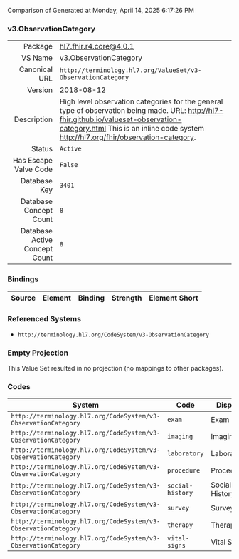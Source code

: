 Comparison of 
Generated at Monday, April 14, 2025 6:17:26 PM

### v3.ObservationCategory

|      |     |
| ---: | --- |
| Package | hl7.fhir.r4.core@4.0.1 |
| VS Name | v3.ObservationCategory |
| Canonical URL | `http://terminology.hl7.org/ValueSet/v3-ObservationCategory` |
| Version | 2018-08-12 |
| Description | High level observation categories for the general type of observation being made. URL: http://hl7-fhir.github.io/valueset-observation-category.html This is an inline code system http://hl7.org/fhir/observation-category. |
| Status | `Active` |
| Has Escape Valve Code | `False` |
| Database Key | `3401` |
| Database Concept Count | `8` |
| Database Active Concept Count | `8` |
### Bindings

| Source | Element | Binding | Strength | Element Short |
| ------ | ------- | ------- | -------- | ------------- |

### Referenced Systems

* `http://terminology.hl7.org/CodeSystem/v3-ObservationCategory`
### Empty Projection

This Value Set resulted in no projection (no mappings to other packages).

### Codes

| System | Code | Display |
| ------ | ---- | ------- |
| `http://terminology.hl7.org/CodeSystem/v3-ObservationCategory` | `exam` | Exam |
| `http://terminology.hl7.org/CodeSystem/v3-ObservationCategory` | `imaging` | Imaging |
| `http://terminology.hl7.org/CodeSystem/v3-ObservationCategory` | `laboratory` | Laboratory |
| `http://terminology.hl7.org/CodeSystem/v3-ObservationCategory` | `procedure` | Procedure |
| `http://terminology.hl7.org/CodeSystem/v3-ObservationCategory` | `social-history` | Social History |
| `http://terminology.hl7.org/CodeSystem/v3-ObservationCategory` | `survey` | Survey |
| `http://terminology.hl7.org/CodeSystem/v3-ObservationCategory` | `therapy` | Therapy |
| `http://terminology.hl7.org/CodeSystem/v3-ObservationCategory` | `vital-signs` | Vital Signs |
